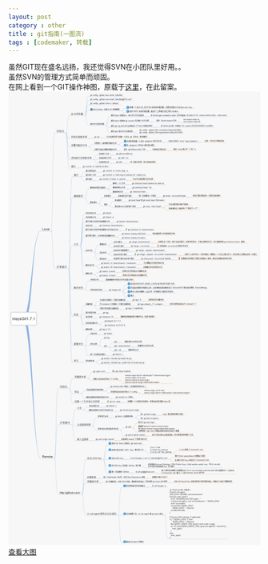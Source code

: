 ```yaml
---
layout: post
category : other
title : git指南(一图流)
tags : [codemaker, 转载]
---
```


虽然GIT现在盛名远扬，我还觉得SVN在小团队里好用。。<br>
虽然SVN的管理方式简单而顽固。<br>
在网上看到一个GIT操作神图，原载于[这里](http://www.cnblogs.com/1-2-3/archive/2010/07/18/git-commands.html)，在此留案。<br>
<img src="/images/git.png" alt="git指南" width="768"/>
[查看大图](/images/git.png)